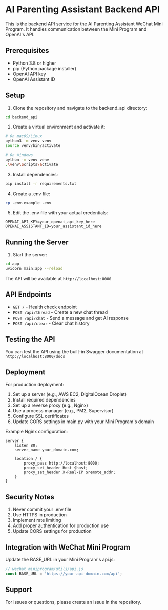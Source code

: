 # AI Parenting Assistant Backend API

This is the backend API service for the AI Parenting Assistant WeChat Mini Program. It handles communication between the Mini Program and OpenAI's API.

## Prerequisites

- Python 3.8 or higher
- pip (Python package installer)
- OpenAI API key
- OpenAI Assistant ID

## Setup

1. Clone the repository and navigate to the backend_api directory:
```bash
cd backend_api
```

2. Create a virtual environment and activate it:
```bash
# On macOS/Linux
python3 -m venv venv
source venv/bin/activate

# On Windows
python -m venv venv
.\venv\Scripts\activate
```

3. Install dependencies:
```bash
pip install -r requirements.txt
```

4. Create a .env file:
```bash
cp .env.example .env
```

5. Edit the .env file with your actual credentials:
```
OPENAI_API_KEY=your_openai_api_key_here
OPENAI_ASSISTANT_ID=your_assistant_id_here
```

## Running the Server

1. Start the server:
```bash
cd app
uvicorn main:app --reload
```

The API will be available at `http://localhost:8000`

## API Endpoints

- `GET /` - Health check endpoint
- `POST /api/thread` - Create a new chat thread
- `POST /api/chat` - Send a message and get AI response
- `POST /api/clear` - Clear chat history

## Testing the API

You can test the API using the built-in Swagger documentation at `http://localhost:8000/docs`

## Deployment

For production deployment:

1. Set up a server (e.g., AWS EC2, DigitalOcean Droplet)
2. Install required dependencies
3. Set up a reverse proxy (e.g., Nginx)
4. Use a process manager (e.g., PM2, Supervisor)
5. Configure SSL certificates
6. Update CORS settings in main.py with your Mini Program's domain

Example Nginx configuration:
```nginx
server {
    listen 80;
    server_name your_domain.com;

    location / {
        proxy_pass http://localhost:8000;
        proxy_set_header Host $host;
        proxy_set_header X-Real-IP $remote_addr;
    }
}
```

## Security Notes

1. Never commit your .env file
2. Use HTTPS in production
3. Implement rate limiting
4. Add proper authentication for production use
5. Update CORS settings for production

## Integration with WeChat Mini Program

Update the BASE_URL in your Mini Program's api.js:

```javascript
// wechat_miniprogram/utils/api.js
const BASE_URL = 'https://your-api-domain.com/api';
```

## Support

For issues or questions, please create an issue in the repository.
